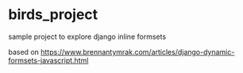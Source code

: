 # birds_project
sample project to explore django inline formsets

based on 
https://www.brennantymrak.com/articles/django-dynamic-formsets-javascript.html
